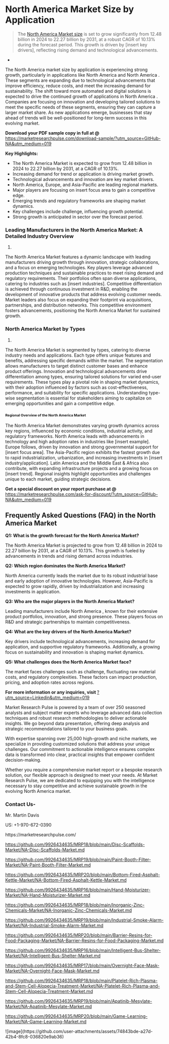 <h1>North America  Market&nbsp;Size by Application</h1><blockquote><p>The <a href="https://marketresearchpulse.com/download-sample/?utm_source=GitHub-NA&amp;utm_medium=019">North America  Market size</a> is set to grow significantly from 12.48 billion in 2024 to 22.27 billion by 2031, at a robust CAGR of 10.13% during the forecast period. This growth is driven by [insert key drivers], reflecting rising demand and technological advancements.</p></blockquote><ul><li></li></ul><p>The North America  market size by application is experiencing strong growth, particularly in applications like North America  and North America . These segments are expanding due to technological advancements that improve efficiency, reduce costs, and meet the increasing demand for sustainability. The shift toward more automated and digital solutions is expected to drive the continued growth of applications in North America . Companies are focusing on innovation and developing tailored solutions to meet the specific needs of these segments, ensuring they can capture a larger market share. As new applications emerge, businesses that stay ahead of trends will be well-positioned for long-term success in this evolving market.</p><p><strong>Download your PDF sample copy in full at @ </strong><a href="https://marketresearchpulse.com/download-sample/?utm_source=GitHub-NA&amp;utm_medium=019">https://marketresearchpulse.com/download-sample/?utm_source=GitHub-NA&amp;utm_medium=019</a></p><p><strong>Key Highlights: </strong></p><ul><li>The North America  Market is expected to grow from 12.48 billion in 2024 to 22.27 billion by 2031, at a CAGR of 10.13%.</li><li>Increasing demand for trend or application is driving market growth.</li><li>Technological advancements and innovation are key market drivers.</li><li>North America, Europe, and Asia-Pacific are leading regional markets.</li><li>Major players are focusing on insert focus area to gain a competitive edge.</li><li>Emerging trends and regulatory frameworks are shaping market dynamics.</li><li>Key challenges include challenge, influencing growth potential.</li><li>Strong growth is anticipated in sector over the forecast period.</li></ul><h3>Leading Manufacturers in the North America  Market: A Detailed Industry Overview</h3><ol><li></li></ol><div class="flex max-w-full flex-col flex-grow"><div class="min-h-8 text-message flex w-full flex-col items-end gap-2 whitespace-normal break-words [.text-message+&amp;]:mt-5" dir="auto" data-message-author-role="assistant" data-message-id="fd8432e4-4910-450d-b182-61b7bfb0a01f" data-message-model-slug="gpt-4o"><div class="flex w-full flex-col gap-1 empty:hidden first:pt-[3px]"><div class="markdown prose w-full break-words dark:prose-invert light"><p>The North America  Market features a dynamic landscape with leading manufacturers driving growth through innovation, strategic collaborations, and a focus on emerging technologies. Key players leverage advanced production techniques and sustainable practices to meet rising demand and regulatory requirements. Their portfolios often span diverse applications, catering to industries such as [insert industries]. Competitive differentiation is achieved through continuous investment in R&amp;D, enabling the development of innovative products that address evolving customer needs. Market leaders also focus on expanding their footprint via acquisitions, partnerships, and distribution networks. This competitive environment fosters advancements, positioning the North America  Market for sustained growth.</p></div></div></div></div><h3>North America  Market by Types</h3><ol><li></li></ol><div class="flex max-w-full flex-col flex-grow"><div class="min-h-8 text-message flex w-full flex-col items-end gap-2 whitespace-normal break-words [.text-message+&amp;]:mt-5" dir="auto" data-message-author-role="assistant" data-message-id="084470be-0bb7-4664-bddf-5156b4f41249" data-message-model-slug="gpt-4o-mini"><div class="flex w-full flex-col gap-1 empty:hidden first:pt-[3px]"><div class="markdown prose w-full break-words dark:prose-invert light"><p>The North America  Market is segmented by types, catering to diverse industry needs and applications. Each type offers unique features and benefits, addressing specific demands within the market. The segmentation allows manufacturers to target distinct customer bases and enhance product offerings. Innovation and technological advancements drive differentiation among types, ensuring tailored solutions for varied end-user requirements. These types play a pivotal role in shaping market dynamics, with their adoption influenced by factors such as cost-effectiveness, performance, and suitability for specific applications. Understanding type-wise segmentation is essential for stakeholders aiming to capitalize on emerging opportunities and gain a competitive edge.</p></div></div></div></div><h3><span style="font-size: 11px;">Regional Overview of the North America  Market</span></h3><div class="flex max-w-full flex-col flex-grow"><div class="min-h-8 text-message flex w-full flex-col items-end gap-2 whitespace-normal break-words [.text-message+&amp;]:mt-5" dir="auto" data-message-author-role="assistant" data-message-id="e9038762-ce64-4e30-91c9-9bd413514231" data-message-model-slug="gpt-4o-mini"><div class="flex w-full flex-col gap-1 empty:hidden first:pt-[3px]"><div class="markdown prose w-full break-words dark:prose-invert light"><p>The North America  Market demonstrates varying growth dynamics across key regions, influenced by economic conditions, industrial activity, and regulatory frameworks. North America leads with advancements in technology and high adoption rates in industries like [insert example]. Europe follows, driven by innovation and strong governmental support for [insert focus area]. The Asia-Pacific region exhibits the fastest growth due to rapid industrialization, urbanization, and increasing investments in [insert industry/application]. Latin America and the Middle East &amp; Africa also contribute, with expanding infrastructure projects and a growing focus on [insert trend]. Regional insights highlight opportunities and challenges unique to each market, guiding strategic decisions.</p></div></div></div></div><p><strong>Get a special discount on your report purchase at @ </strong><a href="https://marketresearchpulse.com/ask-for-discount/?utm_source=GitHub-NA&amp;utm_medium=019">https://marketresearchpulse.com/ask-for-discount/?utm_source=GitHub-NA&amp;utm_medium=019</a></p><h2>Frequently Asked Questions (FAQ) in the North America  Market</h2><p><strong>Q1: What is the growth forecast for the North America  Market?</strong></p><p>The North America  Market is projected to grow from 12.48 billion in 2024 to 22.27 billion by 2031, at a CAGR of 10.13%. This growth is fueled by advancements in trends and rising demand across industries.</p><p><strong>Q2: Which region dominates the North America  Market?</strong></p><p>North America currently leads the market due to its robust industrial base and early adoption of innovative technologies. However, Asia-Pacific is expected to grow rapidly, driven by industrialization and increasing investments in application.</p><p><strong>Q3: Who are the major players in the North America  Market?</strong></p><p>Leading manufacturers include North America , known for their extensive product portfolios, innovation, and strong presence. These players focus on R&amp;D and strategic partnerships to maintain competitiveness.</p><p><strong>Q4: What are the key drivers of the North America  Market?</strong></p><p>Key drivers include technological advancements, increasing demand for application, and supportive regulatory frameworks. Additionally, a growing focus on sustainability and innovation is shaping market dynamics.</p><p><strong>Q5: What challenges does the North America  Market face?</strong></p><p>The market faces challenges such as challenge, fluctuating raw material costs, and regulatory complexities. These factors can impact production, pricing, and adoption rates across regions.</p><p><strong>For more information or any inquiries, visit&nbsp;</strong><a href="?utm_source=Linkedin&utm_medium=019">?utm_source=Linkedin&utm_medium=019</a></p><p>Market Research Pulse is powered by a team of over 250 seasoned analysts and subject matter experts who leverage advanced data collection techniques and robust research methodologies to deliver actionable insights. We go beyond data presentation, offering deep analysis and strategic recommendations tailored to your business goals.</p><p>With expertise spanning over 25,000 high-growth and niche markets, we specialize in providing customized solutions that address your unique challenges. Our commitment to actionable intelligence ensures complex data is transformed into clear, practical insights that empower confident decision-making.</p><p>Whether you require a comprehensive market report or a bespoke research solution, our flexible approach is designed to meet your needs. At Market Research Pulse, we are dedicated to equipping you with the intelligence necessary to stay competitive and achieve sustainable growth in the evolving North America  market.</p><h3><strong>Contact Us-</strong></h3><p>Mr. Martin Davis</p><p>US: +1-970-672-0390</p><p>https://marketresearchpulse.com/</p><p><a href="https://github.com/9926434635/MRP18/blob/main/Disc-Scaffolds-Market/NA-Disc-Scaffolds-Market.md">https://github.com/9926434635/MRP18/blob/main/Disc-Scaffolds-Market/NA-Disc-Scaffolds-Market.md</a></p><p><a href="https://github.com/9926434635/MRP19/blob/main/Paint-Booth-Filter-Market/NA-Paint-Booth-Filter-Market.md">https://github.com/9926434635/MRP19/blob/main/Paint-Booth-Filter-Market/NA-Paint-Booth-Filter-Market.md</a></p><p><a href="https://github.com/9926434635/MRP20/blob/main/Bottom-Fired-Asphalt-Kettle-Market/NA-Bottom-Fired-Asphalt-Kettle-Market.md">https://github.com/9926434635/MRP20/blob/main/Bottom-Fired-Asphalt-Kettle-Market/NA-Bottom-Fired-Asphalt-Kettle-Market.md</a></p><p><a href="https://github.com/9926434635/MRP16/blob/main/Hand-Moisturizer-Market/NA-Hand-Moisturizer-Market.md">https://github.com/9926434635/MRP16/blob/main/Hand-Moisturizer-Market/NA-Hand-Moisturizer-Market.md</a></p><p><a href="https://github.com/9926434635/MRP18/blob/main/Inorganic-Zinc-Chemicals-Market/NA-Inorganic-Zinc-Chemicals-Market.md">https://github.com/9926434635/MRP18/blob/main/Inorganic-Zinc-Chemicals-Market/NA-Inorganic-Zinc-Chemicals-Market.md</a></p><p><a href="https://github.com/9926434635/MRP19/blob/main/Industrial-Smoke-Alarm-Market/NA-Industrial-Smoke-Alarm-Market.md">https://github.com/9926434635/MRP19/blob/main/Industrial-Smoke-Alarm-Market/NA-Industrial-Smoke-Alarm-Market.md</a></p><p><a href="https://github.com/9926434635/MRP20/blob/main/Barrier-Resins-for-Food-Packaging-Market/NA-Barrier-Resins-for-Food-Packaging-Market.md">https://github.com/9926434635/MRP20/blob/main/Barrier-Resins-for-Food-Packaging-Market/NA-Barrier-Resins-for-Food-Packaging-Market.md</a></p><p><a href="https://github.com/9926434635/MRP16/blob/main/Intelligent-Bus-Shelter-Market/NA-Intelligent-Bus-Shelter-Market.md">https://github.com/9926434635/MRP16/blob/main/Intelligent-Bus-Shelter-Market/NA-Intelligent-Bus-Shelter-Market.md</a></p><p><a href="https://github.com/9926434635/MRP17/blob/main/Overnight-Face-Mask-Market/NA-Overnight-Face-Mask-Market.md">https://github.com/9926434635/MRP17/blob/main/Overnight-Face-Mask-Market/NA-Overnight-Face-Mask-Market.md</a></p><p><a href="https://github.com/9926434635/MRP18/blob/main/Platelet-Rich-Plasma-and-Stem-Cell-Alopecia-Treatment-Market/NA-Platelet-Rich-Plasma-and-Stem-Cell-Alopecia-Treatment-Market.md">https://github.com/9926434635/MRP18/blob/main/Platelet-Rich-Plasma-and-Stem-Cell-Alopecia-Treatment-Market/NA-Platelet-Rich-Plasma-and-Stem-Cell-Alopecia-Treatment-Market.md</a></p><p><a href="https://github.com/9926434635/MRP19/blob/main/Apatinib-Mesylate-Market/NA-Apatinib-Mesylate-Market.md">https://github.com/9926434635/MRP19/blob/main/Apatinib-Mesylate-Market/NA-Apatinib-Mesylate-Market.md</a></p><p><a href="https://github.com/9926434635/MRP20/blob/main/Game-Learning-Market/NA-Game-Learning-Market.md">https://github.com/9926434635/MRP20/blob/main/Game-Learning-Market/NA-Game-Learning-Market.md</a></p>
![image](https://github.com/user-attachments/assets/74843bde-a27d-42b4-8fc8-036820e9ab36)
